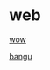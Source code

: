 # web
<p><a href="https://zeta00700.github.io/web/wow" target="_blank">wow</a></p>
<p><a href="https://zeta00700.github.io/web/bangu" target="_blank">bangu</a></p>
